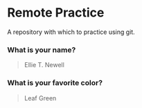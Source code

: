 # Remote Practice

A repository with which to practice using git.

### What is your name?

> Ellie T. Newell


### What is your favorite color?

> Leaf Green
